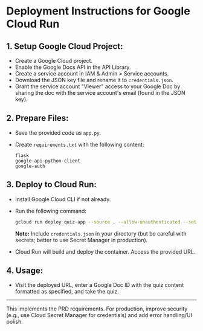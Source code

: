 # Deployment Instructions for Google Cloud Run

## 1. Setup Google Cloud Project:

* Create a Google Cloud project.
* Enable the Google Docs API in the API Library.
* Create a service account in IAM & Admin > Service accounts.
* Download the JSON key file and rename it to `credentials.json`.
* Grant the service account "Viewer" access to your Google Doc by sharing the doc with the service account's email (found in the JSON key).

## 2. Prepare Files:

* Save the provided code as `app.py`.
* Create `requirements.txt` with the following content:

    ```
    flask
    google-api-python-client
    google-auth
    ```

## 3. Deploy to Cloud Run:

* Install Google Cloud CLI if not already.
* Run the following command:

    ```bash
    gcloud run deploy quiz-app --source . --allow-unauthenticated --set-env-vars GOOGLE_APPLICATION_CREDENTIALS=/app/credentials.json
    ```

    **Note:** Include `credentials.json` in your directory (but be careful with secrets; better to use Secret Manager in production).

* Cloud Run will build and deploy the container. Access the provided URL.

## 4. Usage:

* Visit the deployed URL, enter a Google Doc ID with the quiz content formatted as specified, and take the quiz.

---

This implements the PRD requirements. For production, improve security (e.g., use Cloud Secret Manager for credentials) and add error handling/UI polish.

